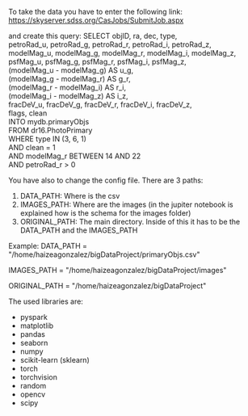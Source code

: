 To take the data you have to enter the following link:
https://skyserver.sdss.org/CasJobs/SubmitJob.aspx

and create this query:
SELECT objID, ra, dec, type,  
       petroRad_u, petroRad_g, petroRad_r, petroRad_i, petroRad_z,  
       modelMag_u, modelMag_g, modelMag_r, modelMag_i, modelMag_z,  
       psfMag_u, psfMag_g, psfMag_r, psfMag_i, psfMag_z,  
       (modelMag_u - modelMag_g) AS u_g,  
       (modelMag_g - modelMag_r) AS g_r,  
       (modelMag_r - modelMag_i) AS r_i,  
       (modelMag_i - modelMag_z) AS i_z,  
       fracDeV_u, fracDeV_g, fracDeV_r, fracDeV_i, fracDeV_z,  
       flags, clean  
INTO mydb.primaryObjs  
FROM dr16.PhotoPrimary  
WHERE type IN (3, 6, 1)  
AND clean = 1  
AND modelMag_r BETWEEN 14 AND 22  
AND petroRad_r > 0

You have also to change the config file. There are 3 paths:
1. DATA_PATH: Where is the csv
2. IMAGES_PATH: Where are the images (in the jupiter notebook is explained how is the schema for the images folder)
3. ORIGINAL_PATH: The main directory. Inside of this it has to be the DATA_PATH and the IMAGES_PATH

Example:
DATA_PATH = "/home/haizeagonzalez/bigDataProject/primaryObjs.csv"

IMAGES_PATH = "/home/haizeagonzalez/bigDataProject/images"

ORIGINAL_PATH = "/home/haizeagonzalez/bigDataProject"


The used libraries are:
- pyspark
- matplotlib
- pandas
- seaborn
- numpy
- scikit-learn (sklearn)
- torch
- torchvision
- random
- opencv
- scipy
